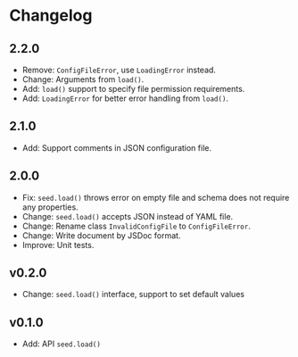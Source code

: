 # Changelog

## 2.2.0

* Remove: `ConfigFileError`, use `LoadingError` instead.
* Change: Arguments from `load()`.
* Add: `load()` support to specify file permission requirements.
* Add: `LoadingError` for better error handling from `load()`.

## 2.1.0

* Add: Support comments in JSON configuration file.

## 2.0.0

* Fix: `seed.load()` throws error on empty file and schema does not require
  any properties.
* Change: `seed.load()` accepts JSON instead of YAML file.
* Change: Rename class `InvalidConfigFile` to `ConfigFileError`.
* Change: Write document by JSDoc format.
* Improve: Unit tests.

## v0.2.0

* Change: `seed.load()` interface, support to set default values

## v0.1.0

* Add: API `seed.load()`
